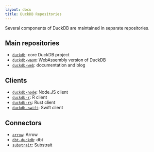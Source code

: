 ```yaml
---
layout: docu
title: DuckDB Repositories
---
```


Several components of DuckDB are maintained in separate repositories.

## Main repositories

* [`duckdb`](https://github.com/duckdb/duckdb): core DuckDB project
* [`duckdb-wasm`](https://github.com/duckdb/duckdb-wasm): WebAssembly version of DuckDB
* [`duckdb-web`](https://github.com/duckdb/duckdb-web): documentation and blog

## Clients

* [`duckdb-node`](https://github.com/duckdb/duckdb-node): Node.JS client
* [`duckdb-r`](https://github.com/duckdb/duckdb-r): R client
* [`duckdb-rs`](https://github.com/duckdb/duckdb-rs): Rust client
* [`duckdb-swift`](https://github.com/duckdb/duckdb-swift): Swift client

## Connectors

* [`arrow`](https://github.com/duckdb/arrow): Arrow
* [`dbt-duckdb`](https://github.com/duckdb/dbt-duckdb): dbt
* [`substrait`](https://github.com/duckdb/substrait): Substrait
